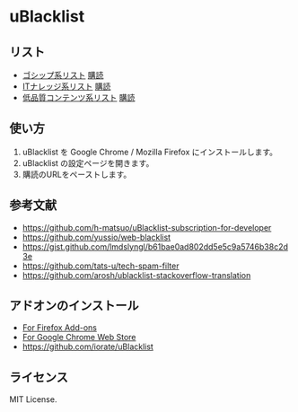 # uBlacklist

## リスト
* [ゴシップ系リスト](gossip.txt) [購読](https://raw.githubusercontent.com/primenon/uBlacklist/master/gossip.txt)
* [ITナレッジ系リスト](it-knowledge.txt) [購読](https://raw.githubusercontent.com/primenon/uBlacklist/master/it-knowledge.txt)
* [低品質コンテンツ系リスト](low-quality.txt) [購読](https://raw.githubusercontent.com/primenon/uBlacklist/master/low-quality.txt)

## 使い方

1. uBlacklist を Google Chrome / Mozilla Firefox にインストールします。
1. uBlacklist の設定ページを開きます。
1. 購読のURLをペーストします。

## 参考文献
* https://github.com/h-matsuo/uBlacklist-subscription-for-developer
* https://github.com/yussio/web-blacklist
* https://gist.github.com/lmdslyngl/b61bae0ad802dd5e5c9a5746b38c2d3e
* https://github.com/tats-u/tech-spam-filter
* https://github.com/arosh/ublacklist-stackoverflow-translation

## アドオンのインストール
* [For Firefox Add-ons](https://addons.mozilla.org/en-US/firefox/addon/ublacklist/)
* [For Google Chrome Web Store](https://chrome.google.com/webstore/detail/ublacklist/pncfbmialoiaghdehhbnbhkkgmjanfhe)
* https://github.com/iorate/uBlacklist

## ライセンス
MIT License.
